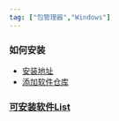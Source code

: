```yaml
---
tag: ["包管理器","Windows"]
---
```

### 如何安装
- [安装地址](https://scoop-docs.vercel.app/docs/getting-started/Quick-Start.html#requirements)
- [添加软件仓库](https://scoop-docs.vercel.app/docs/concepts/Buckets.html#what-are-buckets)

### [可安装软件List](https://rasa.github.io/scoop-directory/by-stars)